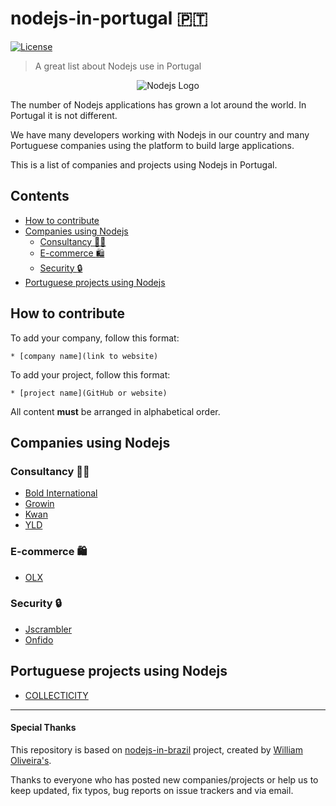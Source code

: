 # nodejs-in-portugal 🇵🇹

[![License](https://img.shields.io/badge/license-MIT-blue.svg)](https://github.com/ftonato/nodejs-in-portugal/blob/master/LICENSE)

> A great list about Nodejs use in Portugal

<p align="center">
  <img src="https://nodejs.org/static/images/favicons/apple-touch-icon.png" alt="Nodejs Logo" title="Nodejs Logo">
</p>

The number of Nodejs applications has grown a lot around the world. In Portugal it is not different.

We have many developers working with Nodejs in our country and many Portuguese companies using the platform to build large applications.

This is a list of companies and projects using Nodejs in Portugal.

## Contents

* [How to contribute](#how-to-contribute)
* [Companies using Nodejs](#companies-using-nodejs)
  * [Consultancy :man_office_worker:](#consultancy-man_office_worker)
  - [E-commerce :shopping:](#e-commerce-shopping)
  * [Security :lock:](#security-lock)
* [Portuguese projects using Nodejs](#portuguese-projects-using-nodejs)

## How to contribute

To add your company, follow this format:

```
* [company name](link to website)
```

To add your project, follow this format:

```
* [project name](GitHub or website)
```

All content **must** be arranged in alphabetical order.

## Companies using Nodejs

### Consultancy :man_office_worker:

* [Bold International](https://www.boldint.pt/)
* [Growin](https://www.growin.com/pt/homepage-pt/)
* [Kwan](https://www.kwan.pt/)
* [YLD](https://www.yld.io)

###  E-commerce :shopping:

* [OLX](https://www.olxgroup.com/)

### Security :lock:

* [Jscrambler](https://jscrambler.com/)
* [Onfido](https://onfido.com/)

## Portuguese projects using Nodejs

* [COLLECTICITY](https://www.collecticity.fr/)

----

#### Special Thanks

This repository is based on [nodejs-in-brazil](https://github.com/woliveiras/nodejs-in-brazil) project, created by [William Oliveira's](https://github.com/woliveiras).

Thanks to everyone who has posted new companies/projects or help us to keep updated, fix typos, bug reports on issue trackers and via email.
